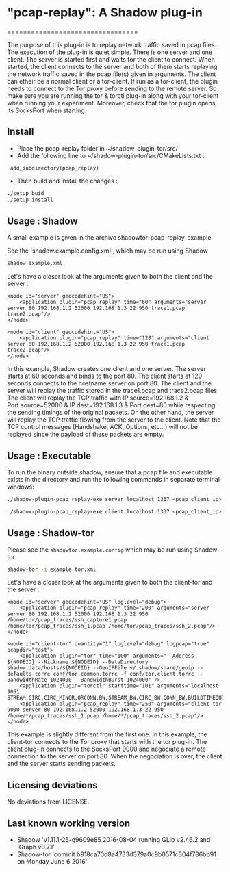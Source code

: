 # "pcap-replay": A Shadow plug-in 
=================================

The purpose of this plug-in is to replay network traffic saved in pcap files. The execution of the plug-in is quiet simple. There is one server and one client. The server is started first and waits for the client to connect. When started, the client connects to the server and both of them starts replaying the network traffic saved in the pcap file(s) given in arguments. The client can etheir be a normal client or a tor-client. If run as a tor-client, the plugin needs to connect to the Tor proxy before sending to the remote server. So make sure you are running the tor & torctl plug-in along with your tor-client when running your experiment. Moreover, check that the tor plugin opens its SocksPort when starting. 

Install
-------

- Place the pcap-replay folder in ~/shadow-plugin-tor/src/
- Add the following line to ~/shadow-plugin-tor/src/CMakeLists.txt :
```
 add_subdirectory(pcap_replay)
```
- Then build and install the changes :

```bash
./setup buid
./setup install
```

Usage : Shadow
--------------
A small example is given in the archive shadowtor-pcap-replay-example.

See the 'shadow.example.config.xml`, which may be run using Shadow

```bash
shadow example.xml
```

Let's have a closer look at the arguments given to both the client and the server :

```
<node id="server" geocodehint="US">
    <application plugin="pcap_replay" time="60" arguments="server server 80 192.168.1.2 52000 192.168.1.3 22 950 trace1.pcap trace2.pcap"/>
</node>

<node id="client" geocodehint="US">
    <application plugin="pcap_replay" time="120" arguments="client server 80 192.168.1.2 52000 192.168.1.3 22 950 trace1.pcap trace2.pcap"/>
</node>
```

In this example, Shadow creates one client and one server. The server starts at 60 seconds and binds to the port 80. The client starts at 120 seconds connects to the hostname server on port 80. The client and the server will replay the traffic stored in the trace1.pcap and trace2.pcap files. The client will replay the TCP traffic with IP.source=192.168.1.2 & Port.source=52000 & IP.dest=192.168.1.3 & Port.dest=80 while respecting the sending timings of the original packets. On the other hand, the server will replay the TCP traffic flowing from the server to the client. Note that the TCP control messages (Handshake, ACK, Options, etc...) will not be replayed since the payload of these packets are empty. 

Usage : Executable
------------------
To run the binary outside shadow, ensure that a pcap file and executable exists in the directory and run the following commands in separate terminal windows:

```bash
./shadow-plugin-pcap_replay-exe server localhost 1337 <pcap_client_ip> <pcap_client_port> <pcap_server_ip> <pcap_server_port> 950 trace1.pcap
```
```bash
./shadow-plugin-pcap_replay-exe client localhost 1337 <pcap_client_ip> <pcap_client_port> <pcap_server_ip> <pcap_server_port> 950 trace1.pcap
```


Usage : Shadow-tor
------------------

Please see the `shadowtor.example.config` which may be run using Shadow-tor


```bash
shadow-tor -i example.tor.xml
```

Let's have a closer look at the arguments given to both the client-tor and the server :

```
<node id="server" geocodehint="US" loglevel="debug">
    <application plugin="pcap_replay" time="200" arguments="server server 80 192.168.1.2 52000 192.168.1.3 22 950 /home/tor/pcap_traces/ssh_capture1.pcap /home/tor/pcap_traces/ssh_1.pcap /home/tor/pcap_traces/ssh_2.pcap"/>
</node>

<node id="client-tor" quantity="1" loglevel="debug" logpcap="true" pcapdir="test">
    <application plugin="tor" time="100" arguments="--Address ${NODEID} --Nickname ${NODEID} --DataDirectory shadow.data/hosts/${NODEID} --GeoIPFile ~/.shadow/share/geoip --defaults-torrc conf/tor.common.torrc -f conf/tor.client.torrc --BandwidthRate 1024000 --BandwidthBurst 1024000" />
    <application plugin="torctl" starttime="101" arguments="localhost 9051 STREAM,CIRC,CIRC_MINOR,ORCONN,BW,STREAM_BW,CIRC_BW,CONN_BW,BUILDTIMEOUT_SET,CLIENTS_SEEN,GUARD,CELL_STATS,TB_EMPTY,HS_DESC,HS_DESC_CONTENT"/>
    <application plugin="pcap_replay" time="250" arguments="client-tor 9000 server 80 192.168.1.2 52000 192.168.1.3 22 950 /home/*/pcap_traces/ssh_1.pcap /home/*/pcap_traces/ssh_2.pcap"/>
</node>
```

This example is slightly different from the first one. In this example, the client-tor connects to the Tor proxy that starts with the tor plug-in. The client plug-in connects to the SocksPort 9000 and negociate a remote connection to the server on port 80. When the negociation is over, the client and the server starts sending packets. 


Licensing deviations
--------------------

No deviations from LICENSE.


Last known working version
--------------------------

+ Shadow 'v1.11.1-25-g9609e85 2016-08-04 running GLib v2.46.2 and IGraph v0.7.1'
+ Shadow-tor 'commit b918ca70d8a4733d379a0c9b0571c304f786bb91 on Monday June 6 2016' 



